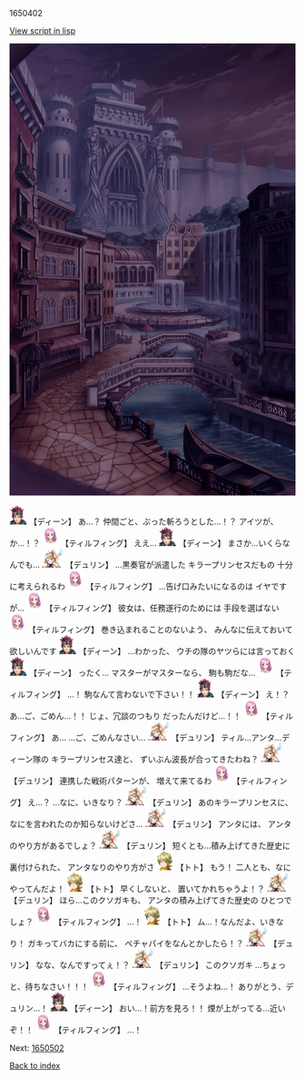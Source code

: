 1650402

[View script in lisp](../scripts/1650402.txt)

![006_town_TotalEclipse.png](../images/backgrounds/006_town_TotalEclipse.png)

<img src="../images/units/6.png" alt="6.png" height="34"/>
【ディーン】
あ…？
仲間ごと、ぶった斬ろうとした…！？
アイツが、か…！？

<img src="../images/units/101411.png" alt="101411.png" height="34"/>
【ティルフィング】
ええ…

<img src="../images/units/6.png" alt="6.png" height="34"/>
【ディーン】
まさか…いくらなんでも…

<img src="../images/units/0.png" alt="0.png" height="34"/>
【デュリン】
…黒奏官が派遣した
キラープリンセスだもの
十分に考えられるわ

<img src="../images/units/101411.png" alt="101411.png" height="34"/>
【ティルフィング】
…告げ口みたいになるのは
イヤですが…

<img src="../images/units/101411.png" alt="101411.png" height="34"/>
【ティルフィング】
彼女は、任務遂行のためには
手段を選ばない

<img src="../images/units/101411.png" alt="101411.png" height="34"/>
【ティルフィング】
巻き込まれることのないよう、
みんなに伝えておいて欲しいんです

<img src="../images/units/6.png" alt="6.png" height="34"/>
【ディーン】
…わかった、
ウチの隊のヤツらには言っておく

<img src="../images/units/6.png" alt="6.png" height="34"/>
【ディーン】
ったく…
マスターがマスターなら、
駒も駒だな…

<img src="../images/units/101411.png" alt="101411.png" height="34"/>
【ティルフィング】
…！
駒なんて言わないで下さい！！

<img src="../images/units/6.png" alt="6.png" height="34"/>
【ディーン】
え！？あ…ご、ごめん…！！
じょ、冗談のつもり
だったんだけど…！！

<img src="../images/units/101411.png" alt="101411.png" height="34"/>
【ティルフィング】
あ…
…ご、ごめんなさい…

<img src="../images/units/0.png" alt="0.png" height="34"/>
【デュリン】
ティル…アンタ…ディーン隊の
キラープリンセス達と、
ずいぶん波長が合ってきたわね？

<img src="../images/units/0.png" alt="0.png" height="34"/>
【デュリン】
連携した戦術パターンが、
増えて来てるわ

<img src="../images/units/101411.png" alt="101411.png" height="34"/>
【ティルフィング】
え…？
…なに、いきなり？

<img src="../images/units/0.png" alt="0.png" height="34"/>
【デュリン】
あのキラープリンセスに、
なにを言われたのか知らないけどさ…

<img src="../images/units/0.png" alt="0.png" height="34"/>
【デュリン】
アンタには、
アンタのやり方があるでしょ？

<img src="../images/units/0.png" alt="0.png" height="34"/>
【デュリン】
短くとも…積み上げてきた歴史に
裏付けられた、
アンタなりのやり方がさ

<img src="../images/units/4.png" alt="4.png" height="34"/>
【トト】
もう！
二人とも、なにやってんだよ！

<img src="../images/units/4.png" alt="4.png" height="34"/>
【トト】
早くしないと、
置いてかれちゃうよ！？

<img src="../images/units/0.png" alt="0.png" height="34"/>
【デュリン】
ほら…このクソガキも、
アンタの積み上げてきた歴史の
ひとつでしょ？

<img src="../images/units/101411.png" alt="101411.png" height="34"/>
【ティルフィング】
…！

<img src="../images/units/4.png" alt="4.png" height="34"/>
【トト】
ム…！なんだよ、いきなり！
ガキってバカにする前に、
ペチャパイをなんとかしたら！？

<img src="../images/units/0.png" alt="0.png" height="34"/>
【デュリン】
なな、なんですってぇ！？

<img src="../images/units/0.png" alt="0.png" height="34"/>
【デュリン】
このクソガキ
…ちょっと、待ちなさい！！！

<img src="../images/units/101411.png" alt="101411.png" height="34"/>
【ティルフィング】
…そうよね…！
ありがとう、デュリン…！

<img src="../images/units/6.png" alt="6.png" height="34"/>
【ディーン】
おい…！前方を見ろ！！
煙が上がってる…近いぞ！！

<img src="../images/units/101411.png" alt="101411.png" height="34"/>
【ティルフィング】
…！


Next: [1650502](1650502.md)

[Back to index](index.md)

